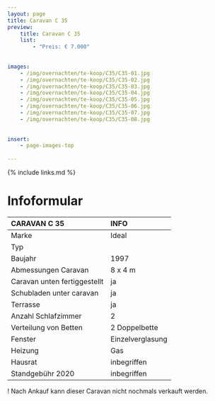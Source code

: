 ```yaml
---
layout: page
title: Caravan C 35
preview: 
    title: Caravan C 35
    list:
        - "Preis: € 7.000"
        
        
images:
    - /img/overnachten/te-koop/C35/C35-01.jpg
    - /img/overnachten/te-koop/C35/C35-02.jpg
    - /img/overnachten/te-koop/C35/C35-03.jpg
    - /img/overnachten/te-koop/C35/C35-04.jpg
    - /img/overnachten/te-koop/C35/C35-05.jpg
    - /img/overnachten/te-koop/C35/C35-06.jpg
    - /img/overnachten/te-koop/C35/C35-07.jpg
    - /img/overnachten/te-koop/C35/C35-08.jpg
    
    
insert:
    - page-images-top
    
---
```


{% include links.md %}



# Infoformular

CARAVAN C 35                | INFO        | 
:---------------------------|:------------|
Marke                       |Ideal
Typ                         |
Baujahr                     |1997
Abmessungen Caravan         |8 x 4 m
Caravan unten fertiggestellt|ja
Schubladen unter caravan    |ja
Terrasse                    |ja
Anzahl Schlafzimmer         |2
Verteilung von Betten       |2 Doppelbette
Fenster                     |Einzelverglasung
Heizung                     |Gas
Hausrat                     |inbegriffen
Standgebühr 2020            |inbegriffen

! Nach Ankauf kann dieser Caravan nicht nochmals verkauft werden.